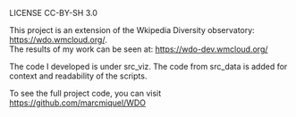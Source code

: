 LICENSE CC-BY-SH 3.0

This project is an extension of the Wkipedia Diversity observatory: https://wdo.wmcloud.org/.  
The results of my work can be seen at: https://wdo-dev.wmcloud.org/

The code I developed is under src_viz. The code from src_data is added for context and readability of the scripts.  

To see the full project code, you can visit https://github.com/marcmiquel/WDO


